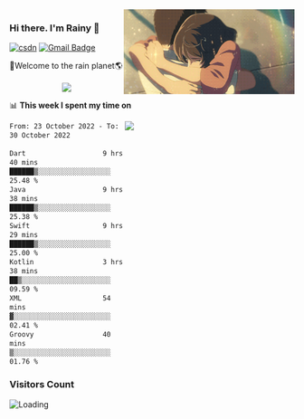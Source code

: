 <img  align='right' height="150" src="https://github.com/LikeRainDay/LikeRainDay/blob/master/pic/img_rain_1.gif?raw=true">



### Hi there. I'm Rainy :lemon:

[![csdn](https://img.shields.io/badge/-csdn-c14438?style=flat-square&logo=c&logoColor=white)](https://blog.csdn.net/qq_15807167)
[![Gmail Badge](https://img.shields.io/badge/-gmail-c14438?style=flat-square&logo=Gmail&logoColor=white&link=mailto:houshuai0816@gmail.com)](mailto:houshuai0816@gmail.com)

🚀Welcome to the rain planet🌎

<center>
<img align='center'  src="https://source.unsplash.com/random/1200x600">
</center>

📊 **This week I spent my time on**

<img align='right'   width="300" src="https://github-readme-stats.vercel.app/api?username=LikeRainDay&show_icons=true&title_color=fff&icon_color=79ff97&text_color=9f9f9f&bg_color=151515&count_private=true">

<!--START_SECTION:waka-->

```text
From: 23 October 2022 - To: 30 October 2022

Dart                   9 hrs 40 mins   ██████▒░░░░░░░░░░░░░░░░░░   25.48 %
Java                   9 hrs 38 mins   ██████▒░░░░░░░░░░░░░░░░░░   25.38 %
Swift                  9 hrs 29 mins   ██████▒░░░░░░░░░░░░░░░░░░   25.00 %
Kotlin                 3 hrs 38 mins   ██▒░░░░░░░░░░░░░░░░░░░░░░   09.59 %
XML                    54 mins         ▓░░░░░░░░░░░░░░░░░░░░░░░░   02.41 %
Groovy                 40 mins         ▒░░░░░░░░░░░░░░░░░░░░░░░░   01.76 %
```

<!--END_SECTION:waka-->

### Visitors Count
<img align="left" src = "https://profile-counter.glitch.me/LikeRainDay/count.svg" alt ="Loading">
